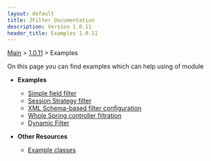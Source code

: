 ```yaml
---
layout: default
title: JFilter Documentation
description: Version 1.0.11
header_title: Examples 1.0.11
---
```


[Main](../../index.MD) > [1.0.11](../index.MD) > Examples

On this page you can find examples which can help using of module

* **Examples**
  * [Simple field filter](filter-field/index.MD)
  * [Session Strategy filter](filter-strategy/index.MD) 
  * [XML Schema-based filter configuration](filter-file/index.MD)
  * [Whole Spring controller filtration](filter-controller/index.MD)
  * [Dynamic Filter](filter-dynamic/index.MD)

* **Other Resources** 
  * [Example classes](./example-classes/index.MD)